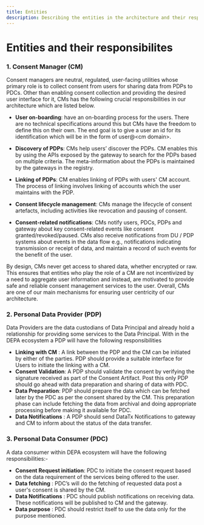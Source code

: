 ```yaml
---
title: Entities
description: Describing the entities in the architecture and their responsibilities
---
```


# Entities and their responsibilites

### 1. Consent Manager (CM)

Consent managers are neutral, regulated, user-facing utilities whose primary role is to collect consent from users for sharing data from PDPs to PDCs. Other than enabling consent collection and providing the desired user interface for it, CMs has the following crucial responsibilities in our architecture which are listed below.

- **User on-boarding**: have an on-boarding process for the users. There are no technical specifications around this but CMs have the freedom to define this on their own. The end goal is to give a user an id for its identification which will be in the form of user@&lt;cm domain>.

- **Discovery of PDPs**: CMs help users’ discover the PDPs. CM enables this by using the APIs exposed by the gateway to search for the PDPs based on multiple criteria. The meta-information about the PDPs is maintained by the gateways in the registry.

- **Linking of PDPs**: CM enables linking of PDPs with users' CM account. The process of linking involves linking of accounts which the user maintains with the PDP.

- **Consent lifecycle management**: CMs manage the lifecycle of consent artefacts, including activities like revocation and pausing of consent.

- **Consent-related notifications**: CMs notify users, PDCs, PDPs and gateway about key consent-related events like consent granted/revoked/paused. CMs also receive notifications from DU / PDP systems about events in the data flow e.g., notifications indicating transmission or receipt of data, and maintain a record of such events for the benefit of the user.

By design, CMs never get access to shared data, whether encrypted or raw. This ensures that entities who play the role of a CM are not incentivized by a need to aggregate user information and instead, are motivated to provide safe and reliable consent management services to the user. Overall, CMs are one of our main mechanisms for ensuring user centricity of our architecture.

### 2. Personal Data Provider (PDP)

Data Providers are the data custodians of Data Principal and already hold a relationship for providing some services to the Data Principal. With in the DEPA ecosystem a PDP will have the following responsibilities

- **Linking with CM** : A link between the PDP and the CM can be initiated by either of the parties. PDP should provide a suitable interface for Users to initiate the linking with a CM.
- **Consent Validation**: A PDP should validate the consent by verifying the signature received as part of the Consent Artifact. Post this only PDP should go ahead with data preparation and sharing of data with PDC.
- **Data Preparation**: PDP should prepare the data which can be fetched later by the PDC as per the consent shared by the CM. This preparation phase can include fetching the data from archival and doing appropriate processing before making it available for PDC.
- **Data Notifications** : A PDP should send DataTx Notifications to gateway and CM to inform about the status of the data transfer.

### 3. Personal Data Consumer (PDC)

A data consumer within DEPA ecosystem will have the following responsibilities:-

- **Consent Request initiation**: PDC to initiate the consent request based on the data requirement of the services being offered to the user.
- **Data fetching** : PDC’s will do the fetching of requested data post a user's consent is shared by the CM.
- **Data Notifications** : PDC should publish notifications on receiving data. These notifications will be published to CM and the gateway.
- **Data purpose** : PDC should restrict itself to use the data only for the purpose mentioned.
